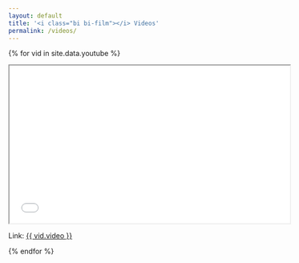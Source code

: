 ```yaml
---
layout: default
title: '<i class="bi bi-film"></i> Videos'
permalink: /videos/
---
```

{% for vid in site.data.youtube %}    
<article class="my-5">  
  <div class="text-center video">
    <iframe width="560" height="315" src="{{ vid.video }}" title="YouTube video player" frameborder="2" allow="accelerometer; autoplay; clipboard-write; encrypted-media; gyroscope; picture-in-picture; web-share" referrerpolicy="strict-origin-when-cross-origin" allowfullscreen></iframe>    
    <p>Link: <a href="{{ vid.video }}" target="_blank">{{ vid.video }}</a></p>
  </div>
</article>
{% endfor %}

